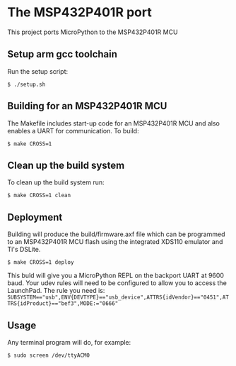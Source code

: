 # The MSP432P401R port
This project ports MicroPython to the MSP432P401R MCU

## Setup arm gcc toolchain
Run the setup script:

    $ ./setup.sh

## Building for an MSP432P401R MCU
The Makefile includes start-up code for an MSP432P401R MCU and also enables a UART
for communication.  To build:

    $ make CROSS=1

## Clean up the build system
To clean up the build system run:

    $ make CROSS=1 clean

## Deployment
Building will produce the build/firmware.axf file which can be programmed
to an MSP432P401R MCU flash using the integrated XDS110 emulator and Ti's DSLite. 

    $ make CROSS=1 deploy
    
This buld will give you a MicroPython REPL on the backport UART at 9600 baud.
Your udev rules will need to be configured to allow you to access the LaunchPad. The rule you need is:
`SUBSYSTEM=="usb",ENV{DEVTYPE}=="usb_device",ATTRS{idVendor}=="0451",ATTRS{idProduct}=="bef3",MODE:="0666"`

## Usage
Any terminal program will do, for example:

    $ sudo screen /dev/ttyACM0

